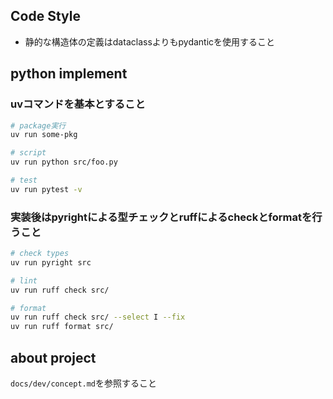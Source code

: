 ## Code Style

- 静的な構造体の定義はdataclassよりもpydanticを使用すること

## python implement

### uvコマンドを基本とすること

```bash
# package実行
uv run some-pkg

# script
uv run python src/foo.py

# test
uv run pytest -v
```

### 実装後はpyrightによる型チェックとruffによるcheckとformatを行うこと

```bash
# check types
uv run pyright src

# lint
uv run ruff check src/

# format
uv run ruff check src/ --select I --fix
uv run ruff format src/
```

## about project

`docs/dev/concept.md`を参照すること
